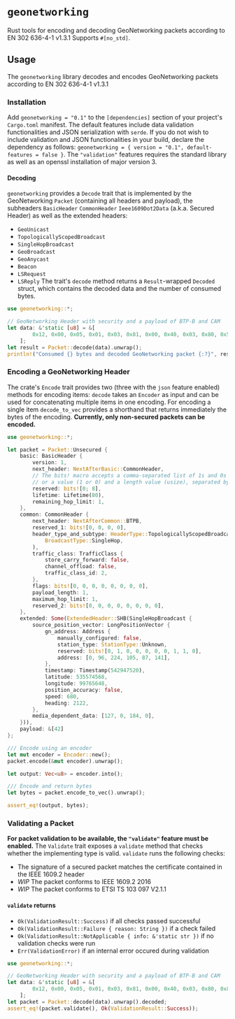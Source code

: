 # `geonetworking`
Rust tools for encoding and decoding GeoNetworking packets according to EN 302 636-4-1 v1.3.1
Supports `#[no_std]`.

## Usage
The `geonetworking` library decodes and encodes GeoNetworking packets according to EN 302 636-4-1 v1.3.1

### Installation
Add `geonetworking = "0.1"` to the `[dependencies]` section of your project's `Cargo.toml` manifest. The default features include data validation functionalities and JSON serialization with `serde`. If you do not wish to include validation and JSON functionalities in your build, declare the dependency as follows: `geonetworking = { version = "0.1", default-features = false }`. The `"validation"` features requires the standard library as well as an openssl installation of major version 3.

#### Decoding
`geonetworking` provides a `Decode` trait that is implemented by the GeoNetworking `Packet` (containing all headers and payload), the subheaders `BasicHeader` `CommonHeader` `Ieee1609Dot2Data` (a.k.a. Secured Header) as well as the extended headers:
 - `GeoUnicast`
 - `TopologicallyScopedBroadcast`
 - `SingleHopBroadcast`
 - `GeoBroadcast`
 - `GeoAnycast`
 - `Beacon`
 - `LSRequest`
 - `LSReply`
 The trait's `decode` method returns a `Result`-wrapped `Decoded` struct, which contains the decoded data and the number of consumed bytes.
```rust
use geonetworking::*;

// GeoNetworking Header with security and a payload of BTP-B and CAM
let data: &'static [u8] = &[
        0x12, 0x00, 0x05, 0x01, 0x03, 0x81, 0x00, 0x40, 0x03, 0x80, 0x5f, 0x20, 0x50, 0x02, 0x80, 0x00, 0x3b, 0x01, 0x00, 0x14, 0x00, 0x1e, 0x0d, 0xdf, 0x3f, 0x5b, 0x7d, 0xa0, 0xcd, 0xf2, 0x54, 0x1c, 0x81, 0x28, 0xaf, 0x07, 0xc5, 0xdd, 0xa5, 0x80, 0x04, 0x09, 0xf6, 0x00, 0x00, 0x00, 0x00, 0x07, 0xd1, 0x00, 0x00, 0x02, 0x02, 0xdf, 0x3f, 0x5b, 0x7d, 0xf2, 0x54, 0x40, 0x5a, 0x44, 0xc2, 0x35, 0xee, 0x61, 0xf5, 0xf4, 0xa2, 0x06, 0x20, 0x60, 0x00, 0x47, 0xbe, 0x50, 0x48, 0x9f, 0x7f, 0xa0, 0x02, 0x1c, 0xbf, 0xe9, 0xea, 0x83, 0x33, 0xff, 0x01, 0xff, 0xfa, 0x00, 0x28, 0x33, 0x00, 0x00, 0x1b, 0xfb, 0xc2, 0xff, 0x94, 0x36, 0x60, 0x7f, 0xff, 0x00, 0xc0, 0x01, 0x24, 0x00, 0x02, 0x34, 0xf4, 0x24, 0x7b, 0xf3, 0x0c, 0x02, 0x05, 0x80, 0x05, 0x01, 0x01, 0x7c, 0xe7, 0xf9, 0x81, 0x01, 0x01, 0x80, 0x03, 0x00, 0x80, 0x5d, 0x5d, 0xcb, 0xee, 0xfb, 0xe7, 0xd2, 0x2d, 0x30, 0x83, 0x00, 0x00, 0x00, 0x00, 0x00, 0x24, 0xbd, 0x2d, 0x05, 0x86, 0x00, 0x01, 0xe0, 0x01, 0x07, 0x80, 0x01, 0x24, 0x81, 0x04, 0x03, 0x01, 0xff, 0xfc, 0x80, 0x01, 0x25, 0x81, 0x05, 0x04, 0x01, 0xff, 0xff, 0xff, 0x80, 0x01, 0x8c, 0x81, 0x05, 0x04, 0x02, 0xff, 0xff, 0xe0, 0x00, 0x01, 0x8d, 0x80, 0x02, 0x02, 0x7e, 0x81, 0x02, 0x01, 0x01, 0x80, 0x02, 0x02, 0x7f, 0x81, 0x02, 0x01, 0x01, 0x00, 0x02, 0x03, 0xff, 0x80, 0x80, 0x82, 0xde, 0xa0, 0x8e, 0xa8, 0xe8, 0x3e, 0x46, 0x24, 0x4a, 0x8f, 0x98, 0xa1, 0xdf, 0x15, 0x1e, 0x93, 0x8d, 0x26, 0x39, 0xac, 0xda, 0xa4, 0x10, 0x80, 0x48, 0x80, 0xaa, 0x36, 0x2e, 0x85, 0x5d, 0xad, 0x81, 0x83, 0x5b, 0xd8, 0x00, 0xfc, 0xe3, 0x7f, 0x70, 0x70, 0xdf, 0xf5, 0x90, 0x27, 0xa3, 0x9d, 0x19, 0xae, 0x8d, 0xe9, 0x60, 0x76, 0x12, 0xcb, 0xb2, 0x30, 0x9a, 0xf5, 0xfe, 0x89, 0x43, 0x30, 0x08, 0x02, 0x8e, 0x29, 0x4f, 0xf7, 0xef, 0xae, 0xca, 0xbf, 0x82, 0x4c, 0xab, 0x93, 0x27, 0x04, 0xcb, 0x98, 0x20, 0x80, 0xf3, 0x42, 0x90, 0x0c, 0x1f, 0xda, 0x11, 0xf6, 0xda, 0x43, 0x40, 0x05, 0xed, 0x85, 0x80, 0x82, 0x36, 0x99, 0x42, 0xdc, 0x48, 0x8d, 0xe7, 0x2f, 0x81, 0xeb, 0x82, 0x3b, 0xf9, 0x3d, 0xbd, 0xa1, 0xad, 0xb6, 0x37, 0x4b, 0xcd, 0x3d, 0x41, 0x69, 0x07, 0x33, 0x50, 0xc2, 0x6b, 0x72, 0x8b, 0xbe, 0x37, 0x47, 0x18, 0x35, 0x4a, 0x6f, 0xf6, 0xc1, 0x93, 0x6b, 0x25, 0x59, 0x94, 0xb9, 0x13, 0x49, 0xd2, 0x47, 0x5f, 0x73, 0x61, 0x97, 0x8b, 0xd7, 0x93, 0x21, 0x57, 0x37, 0x53, 0xc1, 0x4d, 0x36, 
    ];
let result = Packet::decode(data).unwrap();
println!("Consumed {} bytes and decoded GeoNetworking packet {:?}", result.bytes_consumed, result.decoded);
```

### Encoding a GeoNetworking Header
The crate's `Encode` trait provides two (three with the `json` feature enabled) methods for encoding items:
`decode` takes an `Encoder` as input and can be used for concatenating multiple items in one encoding.
For encoding a single item `decode_to_vec` provides a shorthand that returns immediately the bytes of the encoding.
**Currently, only non-secured packets can be encoded.**
```rust
use geonetworking::*;

let packet = Packet::Unsecured {
    basic: BasicHeader {
        version: 1,
        next_header: NextAfterBasic::CommonHeader,
        // The bits! macro accepts a comma-separated list of 1s and 0s (see below)
        // or a value (1 or 0) and a length value (usize), separated by a semicolon
        reserved: bits![0; 8],
        lifetime: Lifetime(80),
        remaining_hop_limit: 1,
    },
    common: CommonHeader {
        next_header: NextAfterCommon::BTPB,
        reserved_1: bits![0, 0, 0, 0],
        header_type_and_subtype: HeaderType::TopologicallyScopedBroadcast(
            BroadcastType::SingleHop,
        ),
        traffic_class: TrafficClass {
            store_carry_forward: false,
            channel_offload: false,
            traffic_class_id: 2,
        },
        flags: bits![0, 0, 0, 0, 0, 0, 0, 0],
        payload_length: 1,
        maximum_hop_limit: 1,
        reserved_2: bits![0, 0, 0, 0, 0, 0, 0, 0],
    },
    extended: Some(ExtendedHeader::SHB(SingleHopBroadcast {
        source_position_vector: LongPositionVector {
            gn_address: Address {
                manually_configured: false,
                station_type: StationType::Unknown,
                reserved: bits![0, 1, 0, 0, 0, 0, 0, 1, 1, 0],
                address: [0, 96, 224, 105, 87, 141],
            },
            timestamp: Timestamp(542947520),
            latitude: 535574568,
            longitude: 99765648,
            position_accuracy: false,
            speed: 680,
            heading: 2122,
        },
        media_dependent_data: [127, 0, 184, 0],
    })),
    payload: &[42]
};

/// Encode using an encoder
let mut encoder = Encoder::new();
packet.encode(&mut encoder).unwrap();

let output: Vec<u8> = encoder.into();

/// Encode and return bytes
let bytes = packet.encode_to_vec().unwrap();

assert_eq!(output, bytes);
```

### Validating a Packet
**For packet validation to be available, the `"validate"` feature must be enabled.**
The `Validate` trait exposes a `validate` method that checks whether the implementing type is valid.
`validate` runs the following checks:
- The signature of a secured packet matches the certificate contained in the IEEE 1609.2 header
- *WIP* The packet conforms to IEEE 1609.2 2016
- *WIP* The packet conforms to ETSI TS 103 097 V2.1.1
#### `validate` returns
- `Ok(ValidationResult::Success)` if all checks passed successful
- `Ok(ValidationResult::Failure { reason: String })` if a check failed
- `Ok(ValidationResult::NotApplicable { info: &'static str })` if no validation checks were run
- `Err(ValidationError)` if an internal error occured during validation

```rust
use geonetworking::*;

// GeoNetworking Header with security and a payload of BTP-B and CAM
let data: &'static [u8] = &[
        0x12, 0x00, 0x05, 0x01, 0x03, 0x81, 0x00, 0x40, 0x03, 0x80, 0x81, 0xbd, 0x20, 0x50, 0x02, 0x80, 0x00, 0x99, 0x01, 0x00, 0x14, 0x00, 0xca, 0xb0, 0xa5, 0x28, 0x3d, 0x0a, 0x2c, 0xd5, 0x54, 0xcf, 0x1c, 0x7f, 0x37, 0xa3, 0x07, 0xc6, 0xb6, 0x44, 0x82, 0xcc, 0x0b, 0xbf, 0x00, 0x00, 0x00, 0x00, 0x07, 0xd1, 0x00, 0x00, 0x02, 0x02, 0xa5, 0x28, 0x3d, 0x0a, 0x54, 0xcf, 0x40, 0x5a, 0x44, 0x84, 0x14, 0x6e, 0x62, 0x11, 0x08, 0x80, 0xb8, 0x0b, 0x80, 0x00, 0x47, 0xa7, 0xce, 0x48, 0xbb, 0xf1, 0x01, 0x54, 0x08, 0x82, 0x98, 0x8a, 0x8f, 0x34, 0x12, 0x62, 0x01, 0x0a, 0x00, 0x28, 0x73, 0x00, 0x00, 0xcb, 0xff, 0x7d, 0x00, 0x54, 0x31, 0x92, 0x00, 0x09, 0xdf, 0xbf, 0xd8, 0x26, 0x75, 0x8f, 0x10, 0x07, 0x7f, 0x00, 0x1d, 0x40, 0x10, 0x4c, 0x69, 0x80, 0x95, 0xf7, 0xf5, 0xc6, 0x06, 0x5c, 0x64, 0x14, 0x06, 0x2b, 0xbf, 0x80, 0x70, 0x4b, 0x3b, 0x1e, 0xc0, 0x08, 0x1d, 0xfb, 0xf6, 0x82, 0x70, 0x98, 0xf1, 0x00, 0x31, 0xef, 0xe0, 0x1c, 0x13, 0x6c, 0xc7, 0x88, 0x01, 0x67, 0x7e, 0xfd, 0x60, 0x9e, 0x86, 0x3b, 0x00, 0x0b, 0x3b, 0xf8, 0xcb, 0x04, 0x7e, 0xb1, 0xc4, 0x00, 0x4f, 0xdf, 0xc5, 0xa8, 0x23, 0xdd, 0x8e, 0x20, 0x02, 0x7e, 0xfe, 0x2c, 0x41, 0x1c, 0xec, 0x67, 0x00, 0x13, 0xf7, 0xef, 0xa6, 0x09, 0xce, 0x63, 0x60, 0x00, 0xb3, 0x40, 0x01, 0x24, 0x00, 0x02, 0x3a, 0xff, 0x21, 0x55, 0xe9, 0x67, 0x81, 0x01, 0x01, 0x80, 0x03, 0x00, 0x80, 0x5d, 0x5d, 0xcb, 0xee, 0xfb, 0xe7, 0xd2, 0x2d, 0x30, 0x83, 0x00, 0x00, 0x00, 0x00, 0x00, 0x25, 0x47, 0x9a, 0x85, 0x86, 0x00, 0x01, 0xe0, 0x01, 0x07, 0x80, 0x01, 0x24, 0x81, 0x04, 0x03, 0x01, 0xff, 0xfc, 0x80, 0x01, 0x25, 0x81, 0x05, 0x04, 0x01, 0xff, 0xff, 0xff, 0x80, 0x01, 0x8c, 0x81, 0x05, 0x04, 0x02, 0xff, 0xff, 0xe0, 0x00, 0x01, 0x8d, 0x80, 0x02, 0x02, 0x7e, 0x81, 0x02, 0x01, 0x01, 0x80, 0x02, 0x02, 0x7f, 0x81, 0x02, 0x01, 0x01, 0x00, 0x02, 0x03, 0xff, 0x80, 0x80, 0x83, 0x84, 0x16, 0x11, 0x01, 0xf5, 0x8b, 0x0a, 0x44, 0x8d, 0xb0, 0x60, 0x45, 0x96, 0x21, 0xec, 0x8b, 0xaf, 0xf0, 0xb2, 0x35, 0xd3, 0x5d, 0xc5, 0xe0, 0xd9, 0x7b, 0x3e, 0xee, 0x12, 0xc1, 0x5e, 0xe7, 0x81, 0x80, 0x9c, 0x28, 0x35, 0xd1, 0xd5, 0x7e, 0x28, 0x92, 0xd9, 0xb8, 0x66, 0x75, 0xd8, 0x0a, 0x4b, 0x75, 0x7c, 0x55, 0x49, 0x8f, 0x58, 0x41, 0xf0, 0xc5, 0xca, 0xe7, 0x7a, 0x4d, 0xd4, 0xc3, 0x4a, 0x74, 0x7c, 0x0a, 0x34, 0xd8, 0x2b, 0x5f, 0x28, 0x35, 0xde, 0xc9, 0x9e, 0x39, 0x45, 0x59, 0xde, 0x3d, 0x5e, 0x40, 0x43, 0x0a, 0x5c, 0x7a, 0x7e, 0x6e, 0x26, 0x06, 0x36, 0x9b, 0x6a, 0x96, 0xb1, 0x2c, 0x80, 0x83, 0xf6, 0xd4, 0x0f, 0x37, 0x94, 0xf1, 0x02, 0xf3, 0x37, 0xe2, 0xa8, 0xb7, 0x2a, 0x82, 0xf9, 0xca, 0xe8, 0xf6, 0x7f, 0x9f, 0x32, 0xf4, 0xe4, 0x61, 0x22, 0x43, 0x95, 0x6a, 0xab, 0x81, 0x6b, 0x92, 0x71, 0x39, 0x11, 0xd7, 0xb6, 0xe2, 0x93, 0x6f, 0xc4, 0xef, 0x79, 0x2e, 0x41, 0x55, 0x02, 0x58, 0x0f, 0x4e, 0xf5, 0xca, 0x4c, 0x12, 0x6d, 0xd9, 0x76, 0x7f, 0xab, 0x9c, 0x87, 0xd7, 0x36, 0xa5,
    ];
let packet = Packet::decode(data).unwrap().decoded;
assert_eq!(packet.validate(), Ok(ValidationResult::Success));
```
